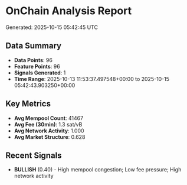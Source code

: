 # OnChain Analysis Report
Generated: 2025-10-15 05:42:45 UTC

## Data Summary
- **Data Points**: 96
- **Feature Points**: 96
- **Signals Generated**: 1
- **Time Range**: 2025-10-13 11:53:37.497548+00:00 to 2025-10-15 05:42:43.903250+00:00

## Key Metrics
- **Avg Mempool Count**: 41467
- **Avg Fee (30min)**: 1.3 sat/vB
- **Avg Network Activity**: 1.000
- **Avg Market Structure**: 0.628

## Recent Signals
- **BULLISH** (0.40) - High mempool congestion; Low fee pressure; High network activity
